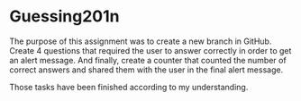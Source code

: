# Guessing201n

The purpose of this assignment was to create a new branch in GitHub. Create 4 questions that required the user to answer correctly in order to get an alert message. And finally, create a counter that counted the number of correct answers and shared them with the user in the final alert message.

Those tasks have been finished according to my understanding.
